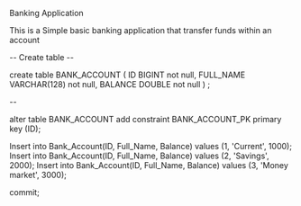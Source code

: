 

 Banking Application




<p>This is a Simple basic banking application that transfer funds within an account</p>




<p>
-- Create table --

create table BANK_ACCOUNT
(
  ID        BIGINT not null,
  FULL_NAME VARCHAR(128) not null,
  BALANCE   DOUBLE not null
) ;

--  

alter table BANK_ACCOUNT
  add constraint BANK_ACCOUNT_PK primary key (ID);
 
 
Insert into Bank_Account(ID, Full_Name, Balance) values (1, 'Current', 1000);
Insert into Bank_Account(ID, Full_Name, Balance) values (2, 'Savings', 2000);
Insert into Bank_Account(ID, Full_Name, Balance) values (3, 'Money market', 3000);
 
commit;

</p>
